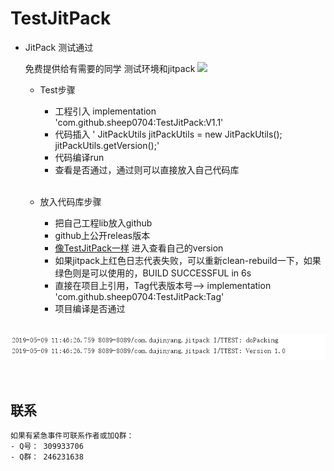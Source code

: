 # TestJitPack

* JitPack 测试通过

   免费提供给有需要的同学 测试环境和jitpack
   [![](https://jitpack.io/v/sheep0704/TestJitPack.svg)](https://jitpack.io/#sheep0704/TestJitPack)
   
  * Test步骤
    
    - 工程引入     implementation 'com.github.sheep0704:TestJitPack:V1.1'
    - 代码插入       ' JitPackUtils jitPackUtils = new JitPackUtils(); jitPackUtils.getVersion();'
    - 代码编译run
    - 查看是否通过，通过则可以直接放入自己代码库
    
    <br/>
 
  * 放入代码库步骤
  
    - 把自己工程lib放入github
    - github上公开releas版本
    - [像TestJitPack一样](https://www.jitpack.io/#sheep0704/TestJitPack) 进入查看自己的version
    - 如果jitpack上红色日志代表失败，可以重新clean-rebuild一下，如果绿色则是可以使用的，BUILD SUCCESSFUL in 6s
    - 直接在项目上引用，Tag代表版本号--> implementation 'com.github.sheep0704:TestJitPack:Tag'
    - 项目编译是否通过
    <br/>
    
   

![image](https://github.com/sheep0704/TestJitPack/blob/master/app/src/main/res/mipmap-xxxhdpi/dayin.png)

<br/>

## 联系
    如果有紧急事件可联系作者或加Q群：
    - Q号： 309933706
    - Q群： 246231638
    
    
